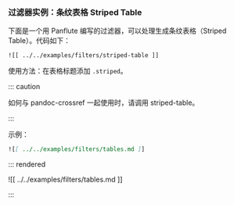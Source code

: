 ### 过滤器实例：条纹表格 Striped Table

下面是一个用 Panflute 编写的过滤器，可以处理生成条纹表格（Striped Table）。代码如下：

```{.python .numberLines}
![[ ../../examples/filters/striped-table ]]
```

使用方法：在表格标题添加 `.striped`。

::: caution

如何与 pandoc-crossref 一起使用时，请调用 striped-table。

:::

示例：

```markdown
![[ ../../examples/filters/tables.md ]]
```

::: rendered

![[ ../../examples/filters/tables.md ]]

:::
